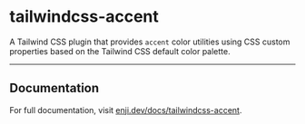 # tailwindcss-accent

A Tailwind CSS plugin that provides `accent` color utilities using CSS custom properties based on the Tailwind CSS default color palette.

---

## Documentation

For full documentation, visit [enji.dev/docs/tailwindcss-accent](https://www.enji.dev/docs/tailwindcss-accent).
